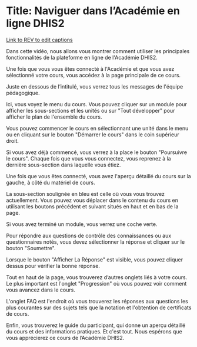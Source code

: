 # Title: Naviguer dans l’Académie en ligne DHIS2

[Link to REV to edit captions](https://www.rev.com/captions-editor/Edit?token=GfUhtHX9kUKzu5_VH6q_1uwQXsHFZADpLKIJkw_-2gHtAxvMDl-mi4gUdYNEfFth_exKXA&loadFrom=OrderDetails&openSharePopover=False)

Dans cette vidéo, nous allons vous montrer comment utiliser les principales fonctionnalités de la plateforme en ligne de l'Académie DHIS2.

Une fois que vous vous êtes connecté à l'Académie et que vous avez sélectionné votre cours, vous accédez à la page principale de ce cours.

Juste en dessous de l’intitulé, vous verrez tous les messages de l'équipe pédagogique.

Ici, vous voyez le menu du cours. Vous pouvez cliquer sur un module pour afficher les sous-sections et les unités ou sur "Tout développer" pour afficher le plan de l'ensemble du cours.

Vous pouvez commencer le cours en sélectionnant une unité dans le menu ou en cliquant sur le bouton "Démarrer le cours" dans le coin supérieur droit.

Si vous avez déjà commencé, vous verrez à la place le bouton "Poursuivre le cours". Chaque fois que vous vous connectez, vous reprenez à la dernière sous-section dans laquelle vous étiez.

Une fois que vous êtes connecté, vous avez l'aperçu détaillé du cours sur la gauche, à côté du matériel de cours.

La sous-section soulignée en bleu est celle où vous vous trouvez actuellement. Vous pouvez vous déplacer dans le contenu du cours en utilisant les boutons précédent et suivant situés en haut et en bas de la page.

Si vous avez terminé un module, vous verrez une coche verte.

Pour répondre aux questions de contrôle des connaissances ou aux questionnaires notés, vous devez sélectionner la réponse et cliquer sur le bouton "Soumettre".

Lorsque le bouton "Afficher La Réponse" est visible, vous pouvez cliquer dessus pour vérifier la bonne réponse.

Tout en haut de la page, vous trouverez d’autres onglets liés à votre cours. Le plus important est l'onglet "Progression" où vous pouvez voir comment vous avancez dans le cours.

L'onglet FAQ est l'endroit où vous trouverez les réponses aux questions les plus courantes sur des sujets tels que la notation et l'obtention de certificats de cours.

Enfin, vous trouverez le guide du participant, qui donne un aperçu détaillé du cours et des informations pratiques. Et c'est tout. Nous espérons que vous apprécierez ce cours de l’Académie DHIS2.
